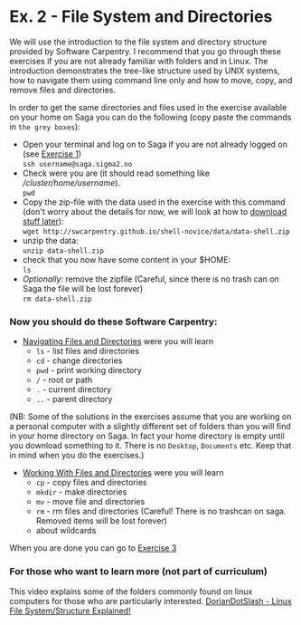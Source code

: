 # Ex. 2 - File System and Directories

We will use the introduction to the file system and directory structure provided by Software Carpentry. I recommend that you go through these exercises if you are not already familiar with folders and in Linux. The introduction demonstrates the tree-like structure used by UNIX systems, how to navigate them  using command line only and how to move, copy, and remove files and directories.  

In order to get the same directories and files used in the exercise available on your home on Saga you can do the following (copy paste the commands in ```the grey boxes```):
- Open your terminal and log on to Saga if you are not already logged on (see [Exercise 1](Exercise_1.md))   
  ```ssh username@saga.sigma2.no```
- Check were you are (it should read something like _/cluster/home/username_).  
  ```pwd```  
- Copy the zip-file with the data used in the exercise with this command (don't worry about the details for now, we will look at how to [download stuff later](Exercise_3_cmds.md)):   
  ```wget http://swcarpentry.github.io/shell-novice/data/data-shell.zip```
- unzip the data:   
  ```unzip data-shell.zip```  
- check that you now have some content in your $HOME:   
  ```ls```
- _Optionally:_ remove the zipfile (Careful, since there is no trash can on Saga the file will be lost forever)  
  ```rm data-shell.zip```

### Now you should do these Software Carpentry:
- [Navigating Files and Directories](http://swcarpentry.github.io/shell-novice/02-filedir/index.html) were you will learn
    - ```ls``` - list files and directories
    - ```cd``` - change directories
    - ```pwd``` - print working directory
    - ```/``` - root or path
    - ```.``` - current directory
    - ```..```  - parent directory  

(NB: Some of the solutions in the exercises assume that you are working on a personal computer with a slightly different set of folders than you will find in your home directory on Saga. In fact your home directory is empty until you download something to it. There is no ```Desktop```, ```Documents``` etc. Keep that in mind when you do the exercises.)

- [Working With Files and Directories](http://swcarpentry.github.io/shell-novice/03-create/index.html) were you will learn
    - ```cp``` - copy files and directories
    - ```mkdir``` - make directories
    - ```mv``` - move file and directories
    - ```rm``` - rm files and directories (Careful! There is no trashcan on saga. Removed items will be lost forever)
    - about wildcards

When you are done you can go to [Exercise 3](Exercise_3_cmds.md)

### For those who want to learn more (not part of curriculum)
This video explains some of the folders commonly found on linux computers for those who are particularly interested. [DorianDotSlash - Linux File System/Structure Explained!](https://youtu.be/HbgzrKJvDRw)
